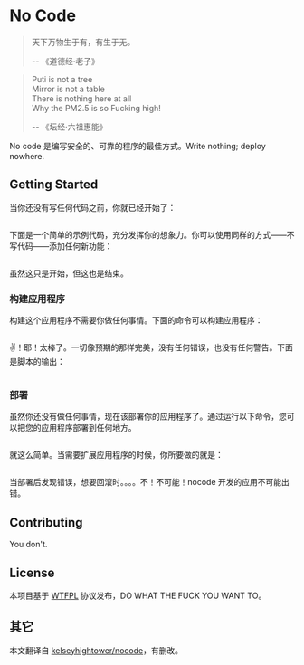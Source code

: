 # No Code

> 天下万物生于有，有生于无。
> 
> -- 《道德经·老子》

> Puti is not a tree  
> Mirror is not a table  
> There is nothing here at all  
> Why the PM2.5 is so Fucking high!
>
> -- 《坛经·六祖惠能》

No code 是编写安全的、可靠的程序的最佳方式。Write nothing; deploy nowhere.

## Getting Started

当你还没有写任何代码之前，你就已经开始了：

```

```

下面是一个简单的示例代码，充分发挥你的想象力。你可以使用同样的方式——不写代码——添加任何新功能：

```

```

虽然这只是开始，但这也是结束。

### 构建应用程序

构建这个应用程序不需要你做任何事情。下面的命令可以构建应用程序：

```

```

✌！耶！太棒了。一切像预期的那样完美，没有任何错误，也没有任何警告。下面是脚本的输出：

```

```

### 部署

虽然你还没有做任何事情，现在该部署你的应用程序了。通过运行以下命令，您可以把您的应用程序部署到任何地方。

```

```

就这么简单。当需要扩展应用程序的时候，你所要做的就是：

```

```

当部署后发现错误，想要回滚时。。。。不！不可能！nocode 开发的应用不可能出错。

## Contributing

You don't.

## License

本项目基于 [WTFPL](./LICENSE) 协议发布，DO WHAT THE FUCK YOU WANT TO。

## 其它

本文翻译自 [kelseyhightower/nocode](https://github.com/kelseyhightower/nocode)，有删改。
